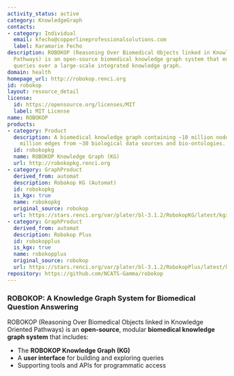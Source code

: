 ```yaml
---
activity_status: active
category: KnowledgeGraph
contacts:
- category: Individual
  email: kfecho@copperlineprofessionalsolutions.com
  label: Karamarie Fecho
description: ROBOKOP (Reasoning Over Biomedical Objects linked in Knowledge Oriented
  Pathways) is an open-source biomedical knowledge graph system that enables complex
  queries over a large-scale integrated knowledge graph.
domain: health
homepage_url: http://robokop.renci.org
id: robokop
layout: resource_detail
license:
  id: https://opensource.org/licenses/MIT
  label: MIT License
name: ROBOKOP
products:
- category: Product
  description: A biomedical knowledge graph containing ~10 million nodes and ~250
    million edges from ~30 biological data sources and bio-ontologies.
  id: robokopkg
  name: ROBOKOP Knowledge Graph (KG)
  url: http://robokopkg.renci.org
- category: GraphProduct
  derived_from: automat
  description: Robokop KG (Automat)
  id: robokopkg
  is_kgx: true
  name: robokopkg
  original_source: robokop
  url: https://stars.renci.org/var/plater/bl-3.1.2/RobokopKG/latest/kgx_files
- category: GraphProduct
  derived_from: automat
  description: Robokop Plus
  id: robokopplus
  is_kgx: true
  name: robokopplus
  original_source: robokop
  url: https://stars.renci.org/var/plater/bl-3.1.2/RobokopPlus/latest/kgx_files
repository: https://github.com/NCATS-Gamma/robokop
---
```

### ROBOKOP: A Knowledge Graph System for Biomedical Question Answering

ROBOKOP (Reasoning Over Biomedical Objects linked in Knowledge Oriented Pathways) is an **open-source**, modular **biomedical knowledge graph system** that includes:
- The **ROBOKOP Knowledge Graph (KG)**
- A **user interface** for building and exploring queries
- Supporting tools and APIs for programmatic access